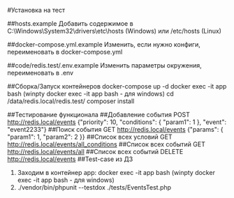 #Установка на тест

##hosts.example
Добавить содержимое в C:\Windows\System32\drivers\etc\hosts (Windows) или /etc/hosts (Linux)

##docker-compose.yml.example
Изменить, если нужно конфиги, переименовать в docker-compose.yml

##code/redis.test/.env.example
Изменить параметры окружения, переименовать в .env

##Сборка/Запуск контейнеров
docker-compose up -d
docker exec -it app bash (winpty docker exec -it app bash - для windows)
cd /data/redis.local/redis.test/
composer install


##Тестирование функционала
##Добавление события
POST    http://redis.local/events   {"priority": 10, "conditions": { "param1": 1 }, "event": "event2233"}
##Поиск события
GET     http://redis.local/events   {"params": { "param1": 1, "param2": 2 }}
##Список всех условий
GET     http://redis.local/events/all_conditions
##Список всех событий
GET     http://redis.local/events/all
##Список всех событий
DELETE     http://redis.local/events
##Test-case из ДЗ
1. Заходим в контейнер app: docker exec -it app bash (winpty docker exec -it app bash - для windows)
2. ./vendor/bin/phpunit --testdox ./tests/EventsTest.php